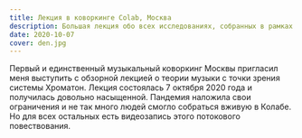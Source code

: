 ```yaml
---
title: Лекция в коворкинге Colab, Москва
description: Большая лекция обо всех исследованиях, собранных в рамках проекта Хроматон за пару лет разработки. 2020 год
date: 2020-10-07
cover: den.jpg
---
```


Первый и единственный музыкальный коворкинг Москвы пригласил меня выступить с обзорной лекцией о теории музыки с точки зрения системы Хроматон. Лекция состоялась 7 октября 2020 года и получилась довольно насыщенной. Пандемия наложила свои ограничения и не так много людей смогло собраться вживую в Колабе. Но для всех остальных есть видеозапись этого потокового повествования.

<youtube-embed video="wChhiBwOkY8" />
